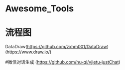 # Awesome_Tools

# 流程图 
DataDraw(https://github.com/zxhm001/DataDraw)  
(https://www.draw.io/) <br>

#微信对话生成
(https://github.com/hu-qi/vjietu-justChat)

